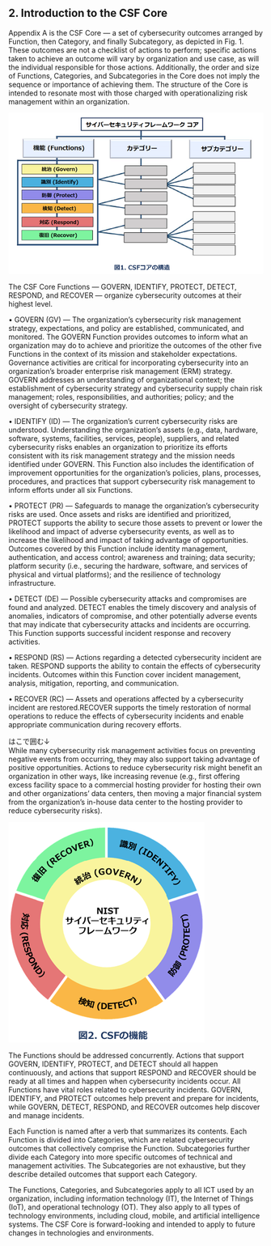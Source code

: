 ## 2. Introduction to the CSF Core
Appendix A is the CSF Core — a set of cybersecurity outcomes arranged by Function, then Category, and finally Subcategory, as depicted in Fig. 1. These outcomes are not a checklist of actions to perform; specific actions taken to achieve an outcome will vary by organization and use case, as will the individual responsible for those actions. Additionally, the order and size of Functions, Categories, and Subcategories in the Core does not imply the sequence or importance of achieving them. The structure of the Core is intended to resonate most with those charged with operationalizing risk management within an organization.

![CSFコアの構造](fig.1_CSFコアの構造.png)

The CSF Core Functions — GOVERN, IDENTIFY, PROTECT, DETECT, RESPOND, and RECOVER — organize cybersecurity outcomes at their highest level.

• GOVERN (GV) — The organization’s cybersecurity risk management strategy,
expectations, and policy are established, communicated, and monitored. The GOVERN Function provides outcomes to inform what an organization may do to achieve and prioritize the outcomes of the other five Functions in the context of its mission and stakeholder expectations. Governance activities are critical for incorporating cybersecurity into an organization’s broader enterprise risk management (ERM) strategy. GOVERN addresses an understanding of organizational context; the establishment of cybersecurity strategy and cybersecurity supply chain risk management; roles, responsibilities, and authorities; policy; and the oversight of cybersecurity strategy.

• IDENTIFY (ID) — The organization’s current cybersecurity risks are understood. Understanding the organization’s assets (e.g., data, hardware, software, systems, facilities, services, people), suppliers, and related cybersecurity risks enables an organization to prioritize its efforts consistent with its risk management strategy and the mission needs identified under GOVERN. This Function also includes the identification of improvement opportunities for the organization’s policies, plans, processes, procedures, and practices that support cybersecurity risk management to inform efforts under all six Functions.

• PROTECT (PR) — Safeguards to manage the organization’s cybersecurity risks are used. Once assets and risks are identified and prioritized, PROTECT supports the ability to secure those assets to prevent or lower the likelihood and impact of adverse cybersecurity events, as well as to increase the likelihood and impact of taking advantage of opportunities. Outcomes covered by this Function include identity management, authentication, and access control; awareness and training; data security; platform security (i.e., securing the hardware, software, and services of physical and virtual platforms); and the resilience of technology infrastructure.

• DETECT (DE) — Possible cybersecurity attacks and compromises are found and analyzed. DETECT enables the timely discovery and analysis of anomalies, indicators of compromise, and other potentially adverse events that may indicate that cybersecurity attacks and incidents are occurring. This Function supports successful incident response and recovery activities.

• RESPOND (RS) — Actions regarding a detected cybersecurity incident are taken. RESPOND supports the ability to contain the effects of cybersecurity incidents. Outcomes within this Function cover incident management, analysis, mitigation, reporting, and communication.

• RECOVER (RC) — Assets and operations affected by a cybersecurity incident are restored.RECOVER supports the timely restoration of normal operations to reduce the effects of cybersecurity incidents and enable appropriate communication during recovery efforts. 

はこで囲む↓  
While many cybersecurity risk management activities focus on preventing negative events from occurring, they may also support taking advantage of positive opportunities. Actions to reduce cybersecurity risk might benefit an organization in other ways, like increasing revenue (e.g., first offering excess facility space to a commercial hosting provider for hosting their own and other organizations’ data centers, then moving a major financial system from the organization’s in-house data center to the hosting provider to reduce cybersecurity risks).  

![CSFの機能](fig.2_CSFの機能.png)

The Functions should be addressed concurrently. Actions that support GOVERN, IDENTIFY, PROTECT, and DETECT should all happen continuously, and actions that support RESPOND and RECOVER should be ready at all times and happen when cybersecurity incidents occur. All Functions have vital roles related to cybersecurity incidents. GOVERN, IDENTIFY, and PROTECT outcomes help prevent and prepare for incidents, while GOVERN, DETECT, RESPOND, and RECOVER outcomes help discover and manage incidents.

Each Function is named after a verb that summarizes its contents. Each Function is divided into Categories, which are related cybersecurity outcomes that collectively comprise the Function. Subcategories further divide each Category into more specific outcomes of technical and management activities. The Subcategories are not exhaustive, but they describe detailed outcomes that support each Category.

The Functions, Categories, and Subcategories apply to all ICT used by an organization, including information technology (IT), the Internet of Things (IoT), and operational technology (OT). They also apply to all types of technology environments, including cloud, mobile, and artificial intelligence systems. The CSF Core is forward-looking and intended to apply to future changes in technologies and environments.